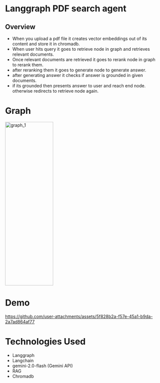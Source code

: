 # Langgraph PDF search agent

## Overview
- When you upload a pdf file it creates vector embeddings out of its content and store it in chromadb.
- When user hits query it goes to retrieve node in graph and retrieves relevant documents.
- Once relevant documents are retrieved it goes to rerank node in graph to rerank them.
- after reranking them it goes to generate node to generate answer.
- after generating answer it checks if answer is grounded in given documents.
- if its grounded then presents answer to user and reach end node. otherwise redirects to retrieve node again.

# Graph

<img width="156" height="531" alt="graph_1" src="https://github.com/user-attachments/assets/3da4ccfc-58d9-4648-bf28-babb7be015aa" />


# Demo

https://github.com/user-attachments/assets/5f828b2a-f57e-45a1-b9da-2a7ad864af77

# Technologies Used
- Langgraph
- Langchain
- gemini-2.0-flash (Gemini API)
- RAG
- Chromadb
